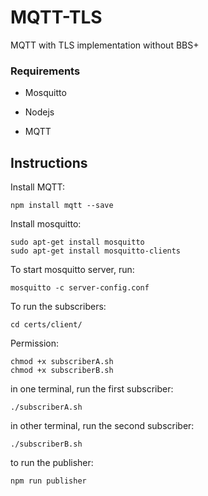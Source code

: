 # MQTT-TLS

MQTT with TLS implementation without BBS+


### Requirements

* Mosquitto 

* Nodejs

* MQTT


## Instructions


Install MQTT:
```
npm install mqtt --save
```

Install mosquitto:
```
sudo apt-get install mosquitto
sudo apt-get install mosquitto-clients
```

To start mosquitto server, run:

```
mosquitto -c server-config.conf
```

To run the subscribers: 


```
cd certs/client/

```

Permission:

```
chmod +x subscriberA.sh
chmod +x subscriberB.sh

```
in one terminal, run the first subscriber:
```
./subscriberA.sh
```

in other terminal, run the second subscriber:
```
./subscriberB.sh
```

to run the publisher:

```
npm run publisher
```